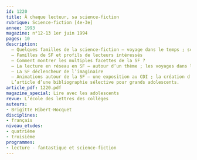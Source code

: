 ```yaml
---
id: 1220
title: À chaque lecteur, sa science-fiction
rubrique: Science-fiction [4e-3e]
annee: 1993
magazine: n°12-13 1er juin 1994
pages: 10
description: 
  – Quelques familles de la science-fiction – voyage dans le temps ; science pure et dure ; antiutopies ou dysutopies ; fiction spéculative ; opéra de l’espace ; fantaisie héroïque ; uchronies (ce qui se serait passé si…)
  – Familles de SF et profils de lecteurs intéressés
  – Comment montrer les multiples facettes de la SF ?
  – La lecture en réseau en SF – autour d’un thème ; les voyages dans le temps ; des réseaux thématiques mêlant la SF à d’autres genres ; autour d’un auteur particulièrement prolifique ; autour d’un cycle
  – La SF déclencheur de l’imaginaire
  – Animations autour de la SF – une exposition au CDI ; la création d’un club de SF ; un concours de nouvelles et / ou un défi lecture
  L’article d’une bibliographie sélective pour grands adolescents.
article_pdf: 1220.pdf
magazine_special: Lire avec les adolescents
revue: L’école des lettres des collèges
auteurs:
- Brigitte Hibert-Hocquet
disciplines:
- français
niveau_etudes:
- quatrième
- troisième
programmes:
- lecture - fantastique et science-fiction
---
```

